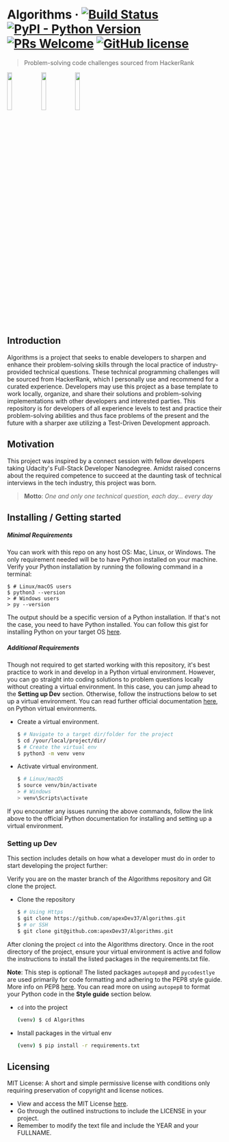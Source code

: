 # Algorithms &middot; [![Build Status](https://img.shields.io/travis/npm/npm/latest.svg?style=flat-square)](https://travis-ci.org/npm/npm) [![PyPI - Python Version](https://img.shields.io/pypi/pyversions/p)](https://www.python.org/downloads/) [![PRs Welcome](https://img.shields.io/badge/PRs-welcome-brightgreen.svg?style=flat-square)](http://makeapullrequest.com) [![GitHub license](https://img.shields.io/badge/license-MIT-blue.svg?style=flat-square)](https://github.com/apexDev37/Algorithms/blob/master/LICENSE)
> Problem-solving code challenges sourced from HackerRank

<img src="https://cdn1.vectorstock.com/i/thumb-large/20/10/algorithm-outline-blue-icon-on-dark-vector-18592010.jpg" width="15%"></img> <img src="https://play-lh.googleusercontent.com/9zvNJHedNg_6lOdwcodODMVsyeHKxuTIpnbBzomRGGZAp_vKVXnd5SlF8XZcXyGYjQ" width="15%"></img> <img src="https://upload.wikimedia.org/wikipedia/commons/4/40/HackerRank_Icon-1000px.png" width="15%"></img> 


## Introduction
Algorithms is a project that seeks to enable developers to sharpen and enhance their problem-solving skills through the local practice of industry-provided technical questions. These technical programming challenges will be sourced from HackerRank, which I personally use and recommend for a curated experience. Developers may use this project as a base template to work locally, organize, and share their solutions and problem-solving implementations with other developers and interested parties. This repository is for developers of all experience levels to test and practice their problem-solving abilities and thus face problems of the present and the future with a sharper axe utilizing a Test-Driven Development approach.


## Motivation
This project was inspired by a connect session with fellow developers taking Udacity's Full-Stack Developer Nanodegree. Amidst raised concerns about the required competence to succeed at the daunting task of technical interviews in the tech industry, this project was born.

> **Motto**: _One and only one technical question, each day... every day_

## Installing / Getting started

##### Minimal Requirements
You can work with this repo on any host OS: Mac, Linux, or Windows. The only requirement needed will be to have Python installed on your machine. Verify your Python installation by running the following command in a terminal:

```shell
$ # Linux/macOS users
$ python3 --version
> # Windows users
> py --version
```

The output should be a specific version of a Python installation. If that's not the case, you need to have Python installed. You can follow this gist for installing Python on your target OS [here][Python-Install].

##### Additional Requirements
Though not required to get started working with this repository, it's best practice to work in and develop in a Python virtual environment. However, you can go straight into coding solutions to problem questions locally without creating a virtual environment. In this case, you can jump ahead to the **Setting up Dev** section. Otherwise, follow the instructions below to set up a virtual environment. You can read further official documentation [here][venv], on Python virtual environments.

- Create a virtual environment.
    ```sh
    $ # Navigate to a target dir/folder for the project
    $ cd /your/local/project/dir/
    $ # Create the virtual env
    $ python3 -m venv venv
    ```
- Activate virtual environment.
    ```sh
    $ # Linux/macOS
    $ source venv/bin/activate  
    > # Windows
    > venv\Scripts\activate    
    ```

If you encounter any issues running the above commands, follow the link above to the official Python documentation for installing and setting up a virtual environment.

### Setting up Dev

This section includes details on how what a developer must do in order to start developing the project further:

Verify you are on the master branch of the Algorithms repository and Git clone the project.

- Clone the repository
    ```sh
    $ # Using Https
    $ git clone https://github.com/apexDev37/Algorithms.git
    $ # or SSH
    $ git clone git@github.com:apexDev37/Algorithms.git
    ```

After cloning the project `cd` into the Algorithms directory. Once in the root directory of the project, ensure your virtual environment is active and follow the instructions to install the listed packages in the requirements.txt file.

**Note**: This step is optional! The listed packages `autopep8` and `pycodestlye` are used primarily for code formatting and adhering to the PEP8 style guide. More info on PEP8 [here][PEP8]. You can read more on using `autopep8` to format your Python code in the **Style guide** section below.

- `cd` into the project
    ```sh
    (venv) $ cd Algorithms
    ```
- Install packages in the virtual env
    ```sh
  (venv) $ pip install -r requirements.txt
    ```

## Licensing
MIT License: A short and simple permissive license with conditions only requiring preservation of copyright and license notices.

- View and access the MIT License [here][MIT]. 
- Go through the outlined instructions to include the LICENSE in your project.
- Remember to modify the text file and include the YEAR and your FULLNAME.



[//]: # (These are reference links used in the body of this note and get stripped out when the markdown processor does its job. There is no need to format nicely because it shouldn't be seen. Thanks SO - http://stackoverflow.com/questions/4823468/store-comments-in-markdown-syntax)

   [MIT]: <https://choosealicense.com/licenses/mit/#>
   [Python-Install]: <https://gist.github.com/MichaelCurrin/57caae30bd7b0991098e9804a9494c23>
   [venv]: <https://docs.python.org/3/tutorial/venv.html>
   [PEP8]: <https://peps.python.org/pep-0008/>
